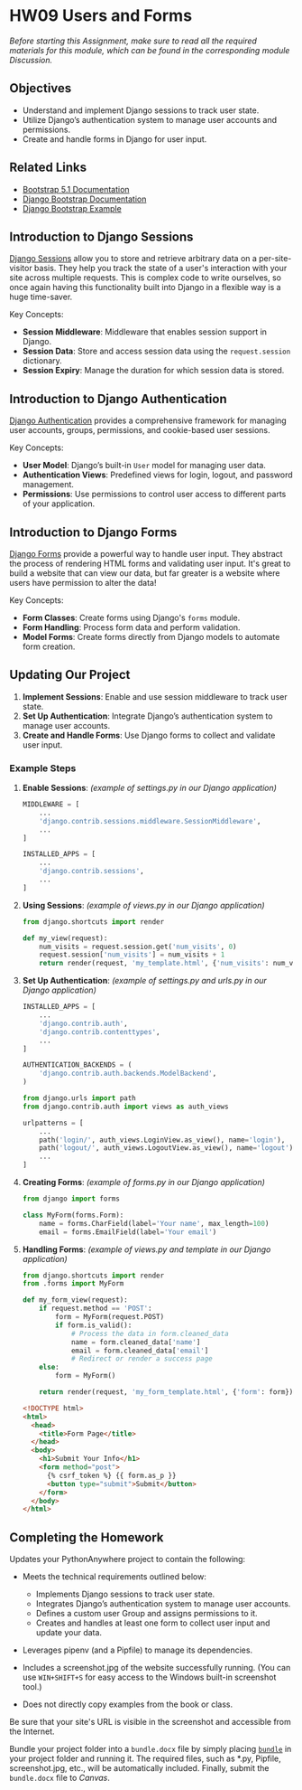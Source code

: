 # HW09 Users and Forms

_Before starting this Assignment, make sure to read all the required materials for this module, which can be found in the corresponding module Discussion._

## Objectives

- Understand and implement Django sessions to track user state.
- Utilize Django’s authentication system to manage user accounts and permissions.
- Create and handle forms in Django for user input.

## Related Links

- [Bootstrap 5.1 Documentation](https://getbootstrap.com/docs/5.1/getting-started/introduction/)
- [Django Bootstrap Documentation](https://django-bootstrap5.readthedocs.io/en/latest/)
- [Django Bootstrap Example](https://github.com/zostera/django-bootstrap5/tree/main/example/templates/app)

## Introduction to Django Sessions

[Django Sessions](https://developer.mozilla.org/en-US/docs/Learn/Server-side/Django/Sessions) allow you to store and retrieve arbitrary data on a per-site-visitor basis. They help you track the state of a user's interaction with your site across multiple requests. This is complex code to write ourselves, so once again having this functionality built into Django in a flexible way is a huge time-saver.

Key Concepts:

- **Session Middleware**: Middleware that enables session support in Django.
- **Session Data**: Store and access session data using the `request.session` dictionary.
- **Session Expiry**: Manage the duration for which session data is stored.

## Introduction to Django Authentication

[Django Authentication](https://developer.mozilla.org/en-US/docs/Learn/Server-side/Django/Authentication) provides a comprehensive framework for managing user accounts, groups, permissions, and cookie-based user sessions.

Key Concepts:

- **User Model**: Django’s built-in `User` model for managing user data.
- **Authentication Views**: Predefined views for login, logout, and password management.
- **Permissions**: Use permissions to control user access to different parts of your application.

## Introduction to Django Forms

[Django Forms](https://developer.mozilla.org/en-US/docs/Learn/Server-side/Django/Forms) provide a powerful way to handle user input. They abstract the process of rendering HTML forms and validating user input. It's great to build a website that can view our data, but far greater is a website where users have permission to alter the data!

Key Concepts:

- **Form Classes**: Create forms using Django's `forms` module.
- **Form Handling**: Process form data and perform validation.
- **Model Forms**: Create forms directly from Django models to automate form creation.

## Updating Our Project

1. **Implement Sessions**: Enable and use session middleware to track user state.
2. **Set Up Authentication**: Integrate Django’s authentication system to manage user accounts.
3. **Create and Handle Forms**: Use Django forms to collect and validate user input.

### Example Steps

1. **Enable Sessions**: _(example of settings.py in our Django application)_

   ```python
   MIDDLEWARE = [
       ...
       'django.contrib.sessions.middleware.SessionMiddleware',
       ...
   ]

   INSTALLED_APPS = [
       ...
       'django.contrib.sessions',
       ...
   ]
   ```

2. **Using Sessions**: _(example of views.py in our Django application)_

   ```python
   from django.shortcuts import render

   def my_view(request):
       num_visits = request.session.get('num_visits', 0)
       request.session['num_visits'] = num_visits + 1
       return render(request, 'my_template.html', {'num_visits': num_visits})
   ```

3. **Set Up Authentication**: _(example of settings.py and urls.py in our Django application)_

   ```python
   INSTALLED_APPS = [
       ...
       'django.contrib.auth',
       'django.contrib.contenttypes',
       ...
   ]

   AUTHENTICATION_BACKENDS = (
       'django.contrib.auth.backends.ModelBackend',
   )
   ```

   ```python
   from django.urls import path
   from django.contrib.auth import views as auth_views

   urlpatterns = [
       ...
       path('login/', auth_views.LoginView.as_view(), name='login'),
       path('logout/', auth_views.LogoutView.as_view(), name='logout'),
       ...
   ]
   ```

4. **Creating Forms**: _(example of forms.py in our Django application)_

   ```python
   from django import forms

   class MyForm(forms.Form):
       name = forms.CharField(label='Your name', max_length=100)
       email = forms.EmailField(label='Your email')
   ```

5. **Handling Forms**: _(example of views.py and template in our Django application)_

   ```python
   from django.shortcuts import render
   from .forms import MyForm

   def my_form_view(request):
       if request.method == 'POST':
           form = MyForm(request.POST)
           if form.is_valid():
               # Process the data in form.cleaned_data
               name = form.cleaned_data['name']
               email = form.cleaned_data['email']
               # Redirect or render a success page
       else:
           form = MyForm()

       return render(request, 'my_form_template.html', {'form': form})
   ```

   ```html
   <!DOCTYPE html>
   <html>
     <head>
       <title>Form Page</title>
     </head>
     <body>
       <h1>Submit Your Info</h1>
       <form method="post">
         {% csrf_token %} {{ form.as_p }}
         <button type="submit">Submit</button>
       </form>
     </body>
   </html>
   ```

## Completing the Homework

Updates your PythonAnywhere project to contain the following:

- Meets the technical requirements outlined below:

  - Implements Django sessions to track user state.
  - Integrates Django’s authentication system to manage user accounts.
  - Defines a custom user Group and assigns permissions to it.
  - Creates and handles at least one form to collect user input and update your data.

- Leverages pipenv (and a Pipfile) to manage its dependencies.
- Includes a screenshot.jpg of the website successfully running. (You can use `WIN+SHIFT+S` for easy access to the Windows built-in screenshot tool.)
- Does not directly copy examples from the book or class.

Be sure that your site's URL is visible in the screenshot and accessible from the Internet.

Bundle your project folder into a `bundle.docx` file by simply placing [`bundle`](https://github.com/seansbox/pybundler/raw/main/bundle.exe) in your project folder and running it. The required files, such as \*.py, Pipfile, screenshot.jpg, etc., will be automatically included. Finally, submit the `bundle.docx` file to _Canvas_.
